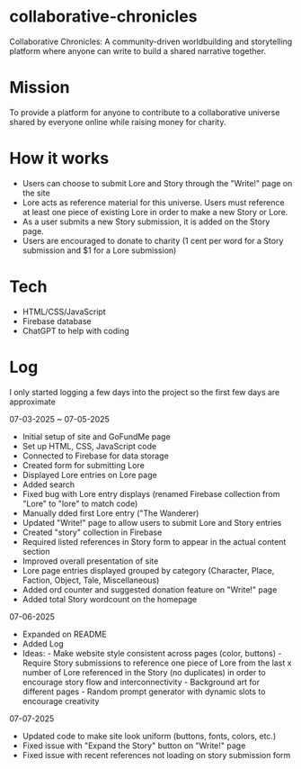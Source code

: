 # collaborative-chronicles
Collaborative Chronicles: A community-driven worldbuilding and storytelling platform where anyone can write to build a shared narrative together. 
# Mission
To provide a platform for anyone to contribute to a collaborative universe shared by everyone online while raising money for charity. 
# How it works
- Users can choose to submit Lore and Story through the "Write!" page on the site
- Lore acts as reference material for this universe. Users must reference at least one piece of existing Lore in order to make a new Story or Lore.
- As a user submits a new Story submission, it is added on the Story page.
- Users are encouraged to donate to charity (1 cent per word for a Story submission and $1 for a Lore submission)
# Tech
- HTML/CSS/JavaScript
- Firebase database
- ChatGPT to help with coding

# Log
I only started logging a few days into the project so the first few days are approximate

07-03-2025 ~ 07-05-2025
- Initial setup of site and GoFundMe page
- Set up HTML, CSS, JavaScript code
- Connected to Firebase for data storage
- Created form for submitting Lore
- Displayed Lore entries on Lore page
- Added search
- Fixed bug with Lore entry displays (renamed Firebase collection from "Lore" to "lore" to match code)
- Manually dded first Lore entry ("The Wanderer)
- Updated "Write!" page to allow users to submit Lore and Story entries
- Created "story" collection in Firebase
- Required listed references in Story form to appear in the actual content section
- Improved overall presentation of site
- Lore page entries displayed grouped by category (Character, Place, Faction, Object, Tale, Miscellaneous)
- Added ord counter and suggested donation feature on "Write!" page
- Added total Story wordcount on the homepage

07-06-2025
- Expanded on README
- Added Log
- Ideas: - Make website style consistent across pages (color, buttons) - Require Story submissions to reference one piece of Lore from the last x number of Lore referenced in the Story (no duplicates) in order to encourage story flow and interconnectivity - Background art for different pages - Random prompt generator with dynamic slots to encourage creativity

07-07-2025
- Updated code to make site look uniform (buttons, fonts, colors, etc.)
- Fixed issue with "Expand the Story" button on "Write!" page
- Fixed issue with recent references not loading on story submission form
